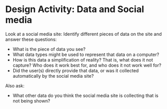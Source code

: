 # Design Activity: Data and Social media

Look at a social media site:
Identify different pieces of data on the site and answer these questions:
- What is the piece of data you see?
- What data types might be used to represent that data on a computer?
- How is this data a simplification of reality? That is, what does it not capture? Who does it work best for, and who does it not work well for?
- Did the user(s) directly provide that data, or was it collected automatically by the social media site?

Also ask:
- What other data do you think the social media site is collecting that is not being shown?
